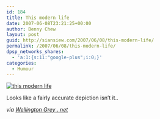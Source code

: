 ```yaml
---
id: 184
title: This modern life
date: 2007-06-08T23:21:25+00:00
author: Benny Chew
layout: post
guid: http://siansiew.com/2007/06/08/this-modern-life/
permalink: /2007/06/08/this-modern-life/
dpsp_networks_shares:
  - 'a:1:{s:11:"google-plus";i:0;}'
categories:
  - Humour
---
```

[![this modern life](https://bennychew.com/blog/wp-content/uploads/2007/06/2007-06-03-this-modern-life.thumbnail.png)](https://bennychew.com/blog/wp-content/uploads/2007/06/2007-06-03-this-modern-life.png "this modern life")

Looks like a fairly accurate depiction isn&#8217;t it..

_via <a href="http://www.wellingtongrey.net/miscellanea/archive/2007-06-03--this-modern-life.png" target="_blank">Wellington Grey . net</a>_